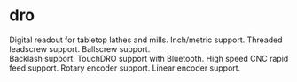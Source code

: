 # dro
Digital readout for tabletop lathes and mills. Inch/metric support. Threaded leadscrew support.  Ballscrew support.  
Backlash support.  TouchDRO support with Bluetooth. High speed CNC rapid feed support.  Rotary encoder support.
Linear encoder support.

